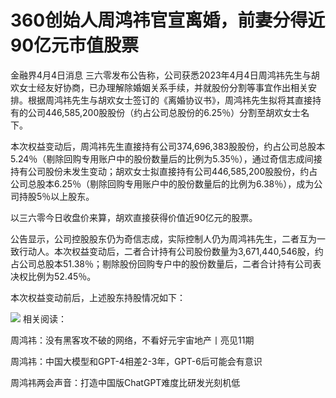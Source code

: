 # 360创始人周鸿祎官宣离婚，前妻分得近90亿元市值股票

金融界4月4日消息
三六零发布公告称，公司获悉2023年4月4日周鸿祎先生与胡欢女士经友好协商，已办理解除婚姻关系手续，并就股份分割等事宜作出相关安排。根据周鸿祎先生与胡欢女士签订的《离婚协议书》，周鸿祎先生拟将其直接持有的公司446,585,200股股份（约占公司总股份的6.25％）分割至胡欢女士名下。

本次权益变动后，周鸿祎先生直接持有公司374,696,383股股份，约占公司总股本5.24％（剔除回购专用账户中的股份数量后的比例为5.35％），通过奇信志成间接持有公司股份未发生变动；胡欢女士拟直接持有公司446,585,200股股份，约占公司总股本6.25％（剔除回购专用账户中的股份数量后的比例为6.38％），成为公司持股5％以上股东。

以三六零今日收盘价来算，胡欢直接获得价值近90亿元的股票。

公告显示，公司控股股东仍为奇信志成，实际控制人仍为周鸿祎先生，二者互为一致行动人。本次权益变动后，二者合计持有公司股份数量为3,671,440,546股，约占公司总股本51.38％；剔除股份回购专户中的股份数量后，二者合计持有公司表决权比例为52.45％。

本次权益变动前后，上述股东持股情况如下：

![](https://inews.gtimg.com/news_bt/OPCPF0_JVOsKs3ZriPqxaQnaGnqoMsvODYBqDA0GJvoloAA/1000)
相关阅读：

周鸿祎：没有黑客攻不破的网络，不看好元宇宙地产丨亮见11期

周鸿祎：中国大模型和GPT-4相差2-3年，GPT-6后可能会有意识

周鸿祎两会声音：打造中国版ChatGPT难度比研发光刻机低

